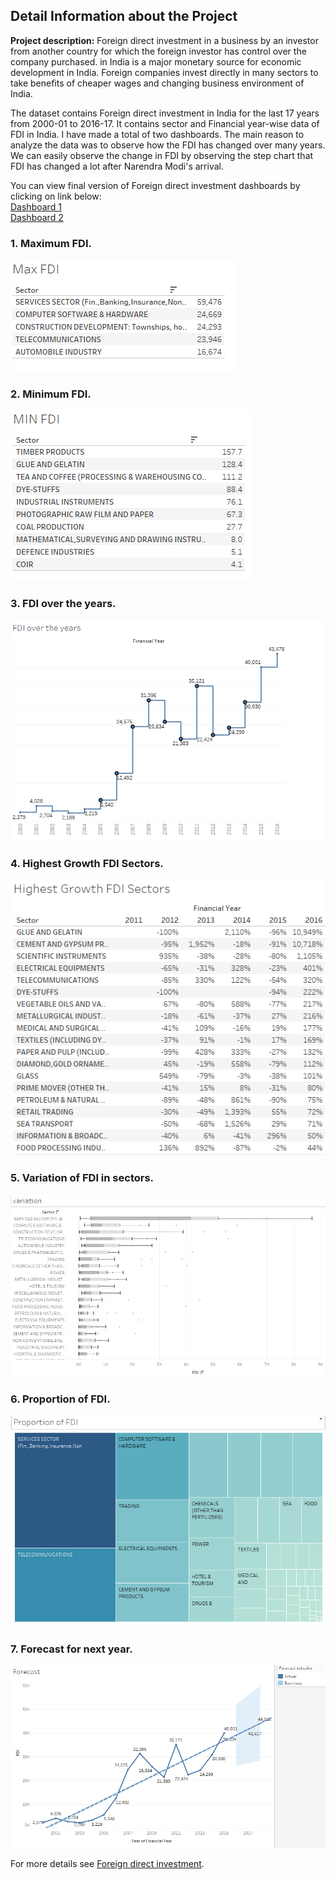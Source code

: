 ## Detail Information about the Project

**Project description:** Foreign direct investment in a business by an investor from another country for which the foreign investor has control over the company purchased. in India is a major monetary source for economic development in India. Foreign companies invest directly in many sectors to take benefits of cheaper wages and changing business environment of India.

The dataset contains Foreign direct investment in India for the last 17 years from 2000-01 to 2016-17. It contains sector and Financial year-wise data of FDI in India. I have made a total of two dashboards. The main reason to analyze the data was to observe how the FDI has changed over many years. We can easily observe the change in FDI by observing the step chart that FDI has changed a lot after Narendra Modi's arrival.

You can view final version of Foreign direct investment dashboards by clicking on link below:<br/>
[Dashboard 1](https://public.tableau.com/profile/smit106059#!/vizhome/ForeigndirectinvestmentDashboard1/Dashboard1)<br/>
[Dashboard 2](https://public.tableau.com/profile/smit106059#!/vizhome/ForeigndirectinvestmentDashboard2/Dashboard2)


### 1. Maximum FDI.

<img src="images/fdi_pic1.png?raw=true"/>

### 2. Minimum FDI.

<img src="images/fdi_pic2.png?raw=true"/>

### 3. FDI over the years.

<img src="images/fdi_pic3.png?raw=true"/>

### 4. Highest Growth FDI Sectors. 

<img src="images/fdi_pic4.png?raw=true"/>

### 5. Variation of FDI in sectors.

<img src="images/fdi_pic5.png?raw=true"/>

### 6. Proportion of FDI.

<img src="images/fdi_pic6.png?raw=true"/>

### 7. Forecast for next year.

<img src="images/fdi_pic7.png?raw=true"/>

For more details see [Foreign direct investment](https://github.com/smit-collab/Tableau-Visualizations).
